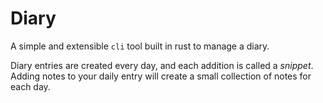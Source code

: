 # Diary

A simple and extensible `cli` tool built in rust to manage a diary.

Diary entries are created every day, and each addition is called a *snippet*. Adding notes to your daily entry will create a small collection of notes for each day.

